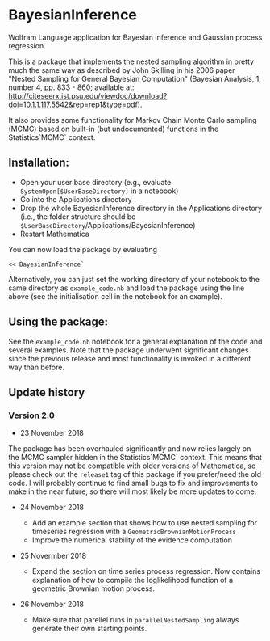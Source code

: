 # BayesianInference
Wolfram Language application for Bayesian inference and Gaussian process regression.

This is a package that implements the nested sampling algorithm in pretty much the same way as described by John Skilling in his 2006 paper "Nested Sampling for General Bayesian Computation" (Bayesian Analysis, 1, number 4, pp. 833 - 860; available at: http://citeseerx.ist.psu.edu/viewdoc/download?doi=10.1.1.117.5542&rep=rep1&type=pdf).

It also provides some functionality for Markov Chain Monte Carlo sampling (MCMC) based on built-in (but undocumented) functions in the Statistics\`MCMC\` context.

## Installation:
- Open your user base directory (e.g., evaluate `SystemOpen[$UserBaseDirectory]` in a notebook)
- Go into the Applications directory
- Drop the whole BayesianInference directory in the Applications directory (i.e., the folder structure should be `$UserBaseDirectory`/Applications/BayesianInference)
- Restart Mathematica

You can now load the package by evaluating

    << BayesianInference`

Alternatively, you can just set the working directory of your notebook to the same directory as `example_code.nb` and load the package using the line above (see the initialisation cell in the notebook for an example).


## Using the package:

See the `example_code.nb` notebook for a general explanation of the code and several examples. Note that the package underwent significant changes since the previous release and most functionality is invoked in a different way than before.

## Update history

### Version 2.0
* 23 November 2018

The package has been overhauled significantly and now relies largely on the MCMC sampler hidden in the Statistics\`MCMC\` context. This means that this version may not be compatible with older versions of Mathematica, so please check out the `release1` tag of this package if you prefer/need the old code. I will probably continue to find small bugs to fix and improvements to make in the near future, so there will most likely be more updates to come.

* 24 November 2018

	* Add an example section that shows how to use nested sampling for timeseries regression with a `GeometricBrownianMotionProcess`
	* Improve the numerical stability of the evidence computation

* 25 Novermber 2018

	* Expand the section on time series process regression. Now contains explanation of how to compile the loglikelihood function of a geometric Brownian motion process.

* 26 November 2018

	* Make sure that parellel runs in `parallelNestedSampling` always generate their own starting points.
